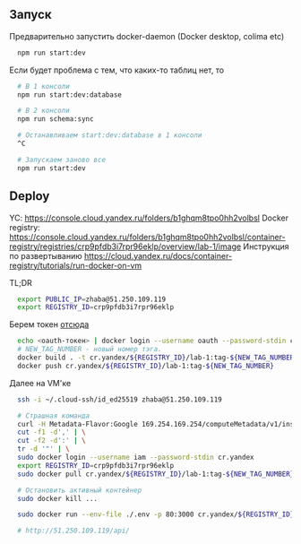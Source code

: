 ## Запуск

Предварительно запустить docker-daemon (Docker desktop, colima etc)
```bash
  npm run start:dev
```

Если будет проблема с тем, что каких-то таблиц нет, то
```bash
  # В 1 консоли
  npm run start:dev:database

  # В 2 консоли
  npm run schema:sync

  # Останавливаем start:dev:database в 1 консоли
  ^C

  # Запускаем заново все
  npm run start:dev
```

## Deploy

YC: https://console.cloud.yandex.ru/folders/b1ghqm8tpo0hh2volbsl
Docker registry: https://console.cloud.yandex.ru/folders/b1ghqm8tpo0hh2volbsl/container-registry/registries/crp9pfdb3i7rpr96eklp/overview/lab-1/image
Инструкция по развертыванию https://cloud.yandex.ru/docs/container-registry/tutorials/run-docker-on-vm

TL;DR

```bash
  export PUBLIC_IP=zhaba@51.250.109.119
  export REGISTRY_ID=crp9pfdb3i7rpr96eklp
```

Берем токен [отсюда](https://oauth.yandex.ru/verification_code#access_token=y0_AgAAAAAsT249AATuwQAAAADwtyVfXZ9C0-hxTK6U4_qj_Fvm7cPTjiA&token_type=bearer&expires_in=30017517)

```bash
  echo <oauth-токен> | docker login --username oauth --password-stdin cr.yandex
  # NEW_TAG_NUMBER - новый номер тэга. 
  docker build . -t cr.yandex/${REGISTRY_ID}/lab-1:tag-${NEW_TAG_NUMBER}
  docker push cr.yandex/${REGISTRY_ID}/lab-1:tag-${NEW_TAG_NUMBER} 
```


Далее на VM'ке

```bash
  ssh -i ~/.cloud-ssh/id_ed25519 zhaba@51.250.109.119

  # Страшная команда
  curl -H Metadata-Flavor:Google 169.254.169.254/computeMetadata/v1/instance/service-accounts/default/token | \
  cut -f1 -d',' | \
  cut -f2 -d':' | \
  tr -d '"' | \
  sudo docker login --username iam --password-stdin cr.yandex
  export REGISTRY_ID=crp9pfdb3i7rpr96eklp
  sudo docker pull cr.yandex/${REGISTRY_ID}/lab-1:tag-${NEW_TAG_NUMBER}

  # Остановить активный контейнер
  sudo docker kill ...

  sudo docker run --env-file ./.env -p 80:3000 cr.yandex/${REGISTRY_ID}/lab-1:tag-${NEW_TAG_NUMBER}

  # http://51.250.109.119/api/
```

